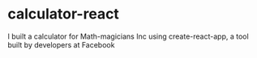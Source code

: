 # calculator-react
I built a calculator for Math-magicians Inc using create-react-app, a tool built by developers at Facebook
